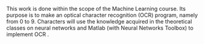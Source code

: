 This work is done within the scope of the Machine Learning course. Its purpose is to make an optical character recognition (OCR) program, namely from 0 to 9. Characters will use the knowledge acquired in the theoretical classes on neural networks and Matlab (with Neural Networks Toolbox) to implement OCR .
